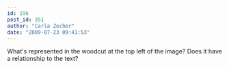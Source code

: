 ```yaml
---
id: 196
post_id: 351
author: "Carla Zecher"
date: "2009-07-23 09:41:53"
---
```

What's represented in the woodcut at the top left of the image? Does it have a relationship to the text?
